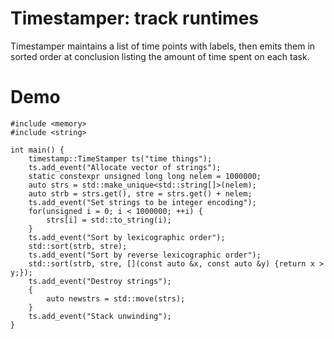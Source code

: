 # Timestamper: track runtimes

Timestamper maintains a list of time points with labels, then emits them in sorted order at conclusion listing the amount of time spent on each task.

#  Demo
```c+++
#include <memory>
#include <string>

int main() {
    timestamp::TimeStamper ts("time things");
    ts.add_event("Allocate vector of strings");
    static constexpr unsigned long long nelem = 1000000;
    auto strs = std::make_unique<std::string[]>(nelem);
    auto strb = strs.get(), stre = strs.get() + nelem;
    ts.add_event("Set strings to be integer encoding");
    for(unsigned i = 0; i < 1000000; ++i) {
        strs[i] = std::to_string(i);
    }
    ts.add_event("Sort by lexicographic order");
    std::sort(strb, stre);
    ts.add_event("Sort by reverse lexicographic order");
    std::sort(strb, stre, [](const auto &x, const auto &y) {return x > y;});
    ts.add_event("Destroy strings");
    {
        auto newstrs = std::move(strs);
    }
    ts.add_event("Stack unwinding");
}

```
